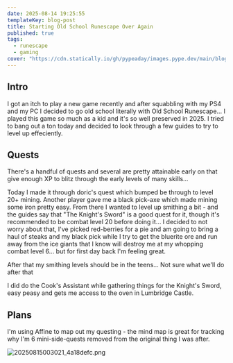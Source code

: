 ```yaml
---
date: 2025-08-14 19:25:55
templateKey: blog-post
title: Starting Old School Runescape Over Again
published: true
tags:
  - runescape
  - gaming
cover: "https://cdn.statically.io/gh/pypeaday/images.pype.dev/main/blog-media/20250815003100_30adfa4b.png"
---
```


## Intro

I got an itch to play a new game recently and after squabbling with my PS4 and
my PC I decided to go old school literally with Old School Runescape... I
played this game so much as a kid and it's so well preserved in 2025. I tried
to bang out a ton today and decided to look through a few guides to try to
level up effeciently. 

## Quests

There's a handful of quests and several are pretty attainable early on that
give enough XP to blitz through the early levels of many skills...

Today I made it through doric's quest which bumped be
through to level 20+ mining. Another player gave me a black pick-axe which made
mining some iron pretty easy. From there I wanted to level up smithing a bit -
and the guides say that "The Knight's Sword" is a good quest for it, though
it's recommended to be combat level 20 before doing it... I decided to not
worry about that, I've picked red-berries for a pie and am going to bring a
haul of steaks and my black pick while I try to get the bluerite ore and run
away from the ice giants that I know will destroy me at my whopping combat
level 6... but for first day back I'm feeling great.

After that my smithing levels should be in the teens... Not sure what we'll do after that

I did do the Cook's Assistant while gathering things for the Knight's Sword,
easy peasy and gets me access to the oven in Lumbridge Castle.

## Plans

I'm using Affine to map out my questing - the mind map is great for tracking
why I'm 6 mini-side-quests removed from the original thing I was after.

![20250815003021_4a18defc.png](https://cdn.statically.io/gh/pypeaday/images.pype.dev/main/blog-media/20250815003021_4a18defc.png)
